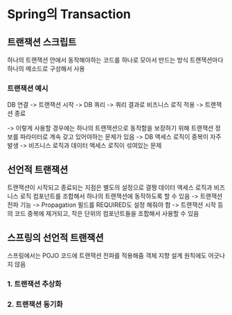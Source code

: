 # Spring의 Transaction

## 트랜잭션 스크립트
하나의 트랜잭션 안에서 동작해야하는 코드를 하나로 모아서 만드는 방식
트랜잭션마다 하나의 메소드로 구성해서 사용

### 트랜잭션 예시
DB 연결 -> 트랜잭션 시작 -> DB 쿼리 -> 쿼리 결과로 비즈니스 로직 적용 -> 트랜잭션 종료

-> 이렇게 사용할 경우에는 하나의 트랜잭션으로 동작함을 보장하기 위해 트랜잭션 정보를 파라미터로 계속 갖고 있어야하는 문제가 있음
-> DB 액세스 로직이 중복이 자주 발생
-> 비즈니스 로직과 데이터 액세스 로직이 섞여있는 문제

## 선언적 트랜잭션
트랜잭션이 시작되고 종료되는 지점은 별도의 설정으로 결쩡
데이터 액세스 로직과 비즈니스 로직 컴포넌트를 조합해서 하나의 트랜잭션에 동작하도록 할 수 있음
-> 트랜잭션 전파 기능
-> Propagation 필드를 REQUIRED도 설정 해줘야 함
-> 트랜잭션 시작 등의 코드 중복에 제거되고, 작은 단위의 컴포넌트들을 조합해서 사용할 수 있음

## 스프링의 선언적 트랜잭션
스프링에서는 POJO 코드에 트랜잭션 전파를 적용해줌
객체 지향 설계 원칙에도 어긋나지 않음

### 1. 트랜잭션 추상화


### 2. 트랜잭션 동기화


